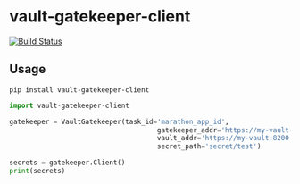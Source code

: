 # vault-gatekeeper-client

[![Build Status](https://travis-ci.org/jensendw/vault-gatekeeper-client.svg?branch=master)](https://travis-ci.org/jensendw/vault-gatekeeper-client)

## Usage

```shell
pip install vault-gatekeeper-client
```

```python
import vault-gatekeeper-client

gatekeeper = VaultGatekeeper(task_id='marathon_app_id',
                                     gatekeeper_addr='https://my-vault-gatekeeper',
                                     vault_addr='https://my-vault:8200',
                                     secret_path='secret/test')

secrets = gatekeeper.Client()
print(secrets)
```
